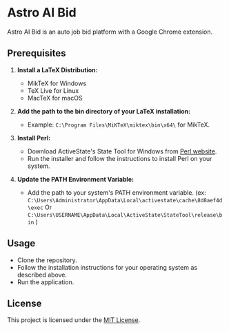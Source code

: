 # Astro AI Bid

Astro AI Bid is an auto job bid platform with a Google Chrome extension.

## Prerequisites

1. **Install a LaTeX Distribution:**
   - MikTeX for Windows
   - TeX Live for Linux
   - MacTeX for macOS

2. **Add the path to the bin directory of your LaTeX installation:**
   - Example: `C:\Program Files\MiKTeX\miktex\bin\x64\` for MikTeX.

3. **Install Perl:**
   - Download ActiveState's State Tool for Windows from [Perl website](https://www.perl.org/get.html).
   - Run the installer and follow the instructions to install Perl on your system.

4. **Update the PATH Environment Variable:**
   - Add the path to your system's PATH environment variable. 
   (ex: 
   `C:\Users\Administrator\AppData\Local\activestate\cache\8d8aef4d\exec` Or `C:\Users\USERNAME\AppData\Local\ActiveState\StateTool\release\bin`
   )

## Usage

- Clone the repository.
- Follow the installation instructions for your operating system as described above.
- Run the application.

## License

This project is licensed under the [MIT License](LICENSE).
